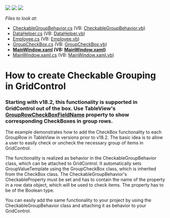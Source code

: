 <!-- default badges list -->
![](https://img.shields.io/endpoint?url=https://codecentral.devexpress.com/api/v1/VersionRange/128649377/22.2.2%2B)
[![](https://img.shields.io/badge/Open_in_DevExpress_Support_Center-FF7200?style=flat-square&logo=DevExpress&logoColor=white)](https://supportcenter.devexpress.com/ticket/details/T127563)
[![](https://img.shields.io/badge/📖_How_to_use_DevExpress_Examples-e9f6fc?style=flat-square)](https://docs.devexpress.com/GeneralInformation/403183)
<!-- default badges end -->
<!-- default file list -->
*Files to look at*:

* [CheckableGroupBehavior.cs](./CS/DevExpress.Example03/CheckableGroupBehavior.cs) (VB: [CheckableGroupBehavior.vb](./VB/DevExpress.Example03/CheckableGroupBehavior.vb))
* [DataHelper.cs](./CS/DevExpress.Example03/DataHelper.cs) (VB: [DataHelper.vb](./VB/DevExpress.Example03/DataHelper.vb))
* [Employee.cs](./CS/DevExpress.Example03/Employee.cs) (VB: [Employee.vb](./VB/DevExpress.Example03/Employee.vb))
* [GroupCheckBox.cs](./CS/DevExpress.Example03/GroupCheckBox.cs) (VB: [GroupCheckBox.vb](./VB/DevExpress.Example03/GroupCheckBox.vb))
* **[MainWindow.xaml](./CS/DevExpress.Example03/MainWindow.xaml) (VB: [MainWindow.xaml](./VB/DevExpress.Example03/MainWindow.xaml))**
* [MainWindow.xaml.cs](./CS/DevExpress.Example03/MainWindow.xaml.cs) (VB: [MainWindow.xaml.vb](./VB/DevExpress.Example03/MainWindow.xaml.vb))
<!-- default file list end -->
# How to create Checkable Grouping in GridControl

### Starting with v18.2, this functionality is supported in GridControl out of the box. Use TableView's [GroupRowCheckBoxFieldName](https://docs.devexpress.com/WPF/DevExpress.Xpf.Grid.TableView.GroupRowCheckBoxFieldName?v=18.2) property to show corresponding CheckBoxes in group rows.

<p>The example demonstrates how to add the CheckBox functionality to each GroupRow in TableView in versions prior to v18.2. The basic idea is to allow a user to easily check or uncheck the necessary group of items in GridControl.</p>
<p>The functionality is realized as behavior in the CheckableGroupBehavior class, which can be attached to GridControl. It automatically sets GroupValueTemplate using the GroupCheckBox class, which is inherited from the CheckBox class. The CheckableGroupBehavior's CheckableProperty must be set and has to contain the name of the property in a row data object, which will be used to check items. The property has to be of the Boolean type.</p>
<p>You can easily add the same functionality to your project by using the CheckableGroupBehavior class and attaching it as behavior to your GridControl.</p>

<br/>


